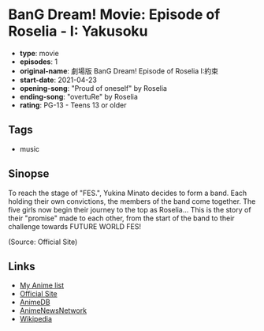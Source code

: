 # BanG Dream! Movie: Episode of Roselia - I: Yakusoku

-   **type**: movie
-   **episodes**: 1
-   **original-name**: 劇場版 BanG Dream! Episode of Roselia I:約束
-   **start-date**: 2021-04-23
-   **opening-song**: "Proud of oneself" by Roselia
-   **ending-song**: "overtuRe" by Roselia
-   **rating**: PG-13 - Teens 13 or older

## Tags

-   music

## Sinopse

To reach the stage of "FES.", Yukina Minato decides to form a band. Each holding their own convictions, the members of the band come together. The five girls now begin their journey to the top as Roselia... This is the story of their "promise" made to each other, from the start of the band to their challenge towards FUTURE WORLD FES!

(Source: Official Site)

## Links

-   [My Anime list](https://myanimelist.net/anime/41780/BanG_Dream_Movie__Episode_of_Roselia_-_I__Yakusoku)
-   [Official Site](https://roselia-movie.bang-dream.com/)
-   [AnimeDB](http://anidb.info/perl-bin/animedb.pl?show=anime&aid=15516)
-   [AnimeNewsNetwork](http://www.animenewsnetwork.com/encyclopedia/anime.php?id=23928)
-   [Wikipedia](https://en.wikipedia.org/wiki/BanG_Dream!#Anime)
